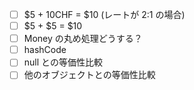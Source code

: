 - [ ] $5 + 10CHF = $10 (レートが 2:1 の場合)
- [ ] $5 + $5 = $10
- [ ] Money の丸め処理どうする？
- [ ] hashCode
- [ ] null との等価性比較
- [ ] 他のオブジェクトとの等価性比較
